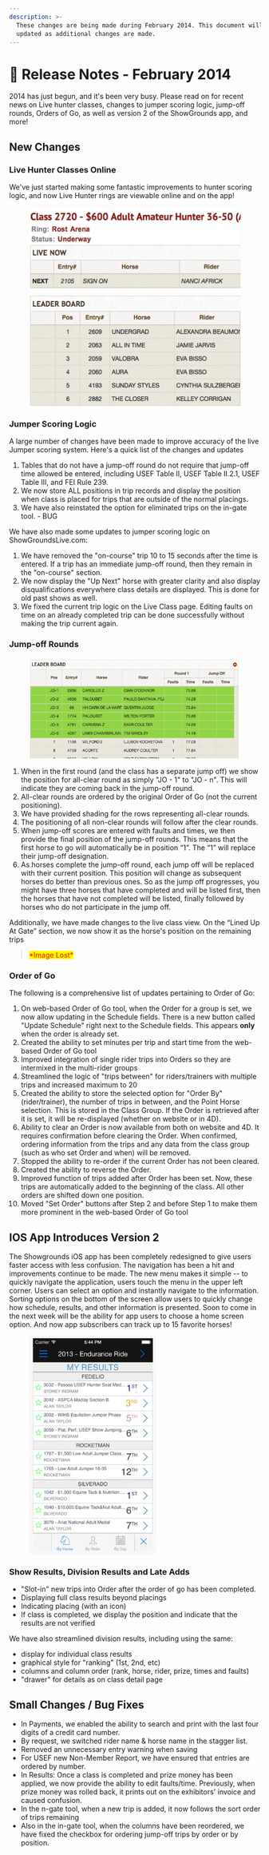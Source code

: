 ```yaml
---
description: >-
  These changes are being made during February 2014. This document will be
  updated as additional changes are made.
---
```


# 📔 Release Notes - February 2014

2014 has just begun, and it's been very busy. Please read on for recent news on Live hunter classes, changes to jumper scoring logic, jump-off rounds, Orders of Go, as well as version 2 of the ShowGrounds app, and more!

## New Changes

### Live Hunter Classes Online

We've just started making some fantastic improvements to hunter scoring logic, and now Live Hunter rings are viewable online and on the app!

<figure><img src="../../.gitbook/assets/image (127).png" alt=""><figcaption></figcaption></figure>

### Jumper Scoring Logic

A large number of changes have been made to improve accuracy of the live Jumper scoring system.  Here's a quick list of the changes and updates

1. Tables that do not have a jump-off round do not require that jump-off time allowed be entered, including USEF Table II, USEF Table II.2.1, USEF Table III, and FEI Rule 239.
2. We now store ALL  positions in trip records and display the position when class is placed for trips that are outside of the normal placings.
3. We have also reinstated the option for eliminated trips on the in-gate tool. - BUG

We have also made some updates to jumper scoring logic on ShowGroundsLive.com:

1. We have removed the "on-course" trip 10 to 15 seconds after the time is entered.  If a trip has an immediate jump-off round, then they remain in the "on-course" section.
2. We now display the "Up Next" horse with greater clarity and also display disqualifications everywhere class details are displayed. This is done for old past shows as well.
3. We fixed the current trip logic on the Live Class page. Editing faults on time on an already completed trip can be done successfully without making the trip current again.

### Jump-off Rounds

<figure><img src="../../.gitbook/assets/image (128).png" alt="" width="500"><figcaption></figcaption></figure>

1. When in the first round (and the class has a separate jump off) we show the position for all-clear round as simply "JO - 1" to "JO - n".  This will indicate they are coming back in the jump-off round.
2. All-clear rounds are ordered by the original Order of Go (not the current positioning).
3. We have provided shading for the rows representing all-clear rounds.
4. The positioning of all non-clear rounds will follow after the clear rounds.
5. When jump-off scores are entered with faults and times, we then provide the final position of the jump-off rounds. This means that the first horse to go will automatically be in position “1”. The “1” will replace their jump-off designation.
6. As horses complete the jump-off round, each jump off will be replaced with their current position. This position will change as subsequent horses do better than previous ones. So as the jump off progresses, you might have three horses that have completed and will be listed first, then the horses that have not completed will be listed, finally followed by horses who do not participate in the jump off.

Additionally, we have made changes to the live class view. On the “Lined Up At Gate” section, we now show it as the horse's position on the remaining trips

> <mark style="color:red;">\*Image Lost\*</mark>

### Order of Go

The following is a comprehensive list of updates pertaining to Order of Go:

1. On web-based Order of Go tool, when the Order for a group is set, we now allow updating in the Schedule fields. There is a new button called "Update Schedule" right next to the Schedule fields. This appears **only** when the order is already set.
2. Created the ability to set minutes per trip and start time from the web-based Order of Go tool
3. Improved integration of single rider trips into Orders so they are intermixed in the multi-rider groups
4. Streamlined the logic of "trips between" for riders/trainers with multiple trips and increased maximum to 20
5. Created the ability to store the selected option for "Order By" (rider/trainer), the number of trips in between, and the Point Horse selection. This is stored in the Class Group.  If the Order is retrieved after it is set, it will be re-displayed (whether on website or in 4D).
6. Ability to clear an Order is now available from both on website and 4D.  It requires confirmation before clearing the Order.  When confirmed, ordering information from the trips and any data from the class group (such as who set Order and when) will be removed.
7. Stopped the ability to re-order if the current Order has not been cleared.
8. Created the ability to reverse the Order.
9. Improved function of trips added after Order has been set. Now, these trips are automatically added to the beginning of the class. All other orders are shifted down one position.
10. Moved "Set Order" buttons after Step 2 and before Step 1 to make them more prominent in the web-based Order of Go tool

## IOS App Introduces Version 2

The Showgrounds iOS app has been completely redesigned to give users faster access with less confusion. The navigation has been a hit and improvements continue to be made. The new menu makes it simple -- to quickly navigate the application, users touch the menu in the upper left corner. Users can select an option and instantly navigate to the information. Sorting options on the bottom of the screen allow users to quickly change how schedule, results, and other information is presented. Soon to come in the next week will be the ability for app users to choose a home screen option. And now app subscribers can track up to 15 favorite horses!

<figure><img src="../../.gitbook/assets/image (129).png" alt="" width="254"><figcaption></figcaption></figure>

### Show Results, Division Results and Late Adds

* "Slot-in" new trips into Order after the order of go has been completed.
* Displaying full class results beyond placings
* Indicating placing (with an icon)
* If class is completed, we display the position and indicate that the results are not verified

We have also streamlined division results, including using the same:

* display for individual class results
* graphical style for "ranking" (1st, 2nd, etc)
* columns and column order (rank, horse, rider, prize, times and faults)
* "drawer" for details as on class detail page

## Small Changes / Bug Fixes

* In Payments, we enabled the ability to search and print with the last four digits of a credit card number.
* By request, we switched rider name & horse name in the stagger list.
* Removed an unnecessary entry warning when saving
* For USEF new Non-Member Report, we have ensured that entries are ordered by number.
* In Results: Once a class is completed and prize money has been applied, we now provide the ability to edit faults/time. Previously, when prize money was rolled back, it prints out on the exhibitors' invoice and caused confusion.
* In the n-gate tool, when a new trip is added, it now follows the sort order of trips remaining
* Also in the in-gate tool, when the columns have been reordered, we have fixed the checkbox for ordering jump-off trips by order or by position.
